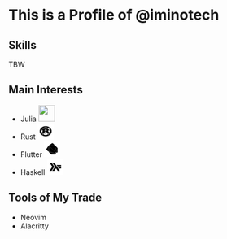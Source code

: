 # This is a Profile of @iminotech

## Skills

TBW

## Main Interests

+ Julia  <img src="https://github.com/vorillaz/devicons/blob/master/!SVG/julia.svg" width="32" height="32">
+ Rust <img src="https://github.com/vorillaz/devicons/blob/master/!SVG/rust.svg" width="32" height="32">
+ Flutter <img src="https://github.com/vorillaz/devicons/blob/master/!SVG/dart.svg" width="32" height="32">
+ Haskell <img src="https://github.com/vorillaz/devicons/blob/master/!SVG/haskell.svg" width="32" height="32">

## Tools of My Trade

+ Neovim
+ Alacritty
